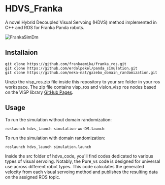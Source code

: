 # HDVS_Franka
A novel Hybrid Decoupled Visual Servoing (HDVS) method implemented in C++ and ROS for Franka Panda robots.

![FrankaSimDm](https://github.com/aaflakiyan/HDVS_Franka/assets/48828461/502be807-bfee-41e5-877b-ade7fb297783)

## Installaion 

```
git clone https://github.com/frankaemika/franka_ros.git
git clone https://github.com/erdalpekel/panda_simulation.git
git clone https://github.com/neka-nat/gazebo_domain_randomization.git
```

Unzip the visp_ros.zip file inside this repository to your src folder in your ros workspace. 
The zip file contains visp_ros and vision_visp ros nodes based on the VISP library [GitHub Pages](https://github.com/lagadic).


## Usage 
To run the simulation without domain randomization: 

```
roslaunch hdvs_launch simulation-wo-DM.launch
```

To run the simulation with domain randomization: 

```
roslaunch hdvs_launch simulation.launch
```

Inside the src folder of hdvs_code, you'll find codes dedicated to various types of visual servoing. Notably, the Pure_vs code is designed for universal use across different robot types. This code calculates the generated velocity from each visual servoing method and publishes the resulting data on the assigned ROS topic. 

